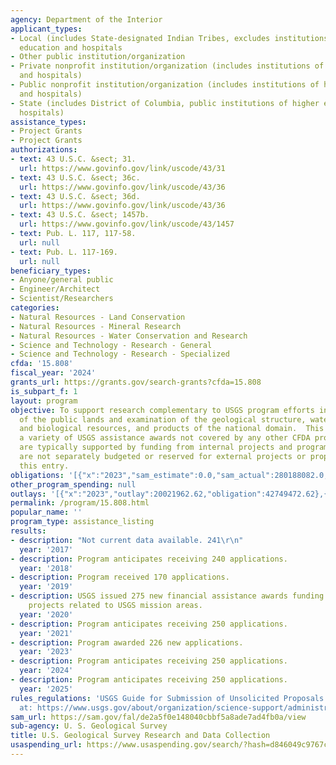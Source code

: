 ```yaml
---
agency: Department of the Interior
applicant_types:
- Local (includes State-designated Indian Tribes, excludes institutions of higher
  education and hospitals
- Other public institution/organization
- Private nonprofit institution/organization (includes institutions of higher education
  and hospitals)
- Public nonprofit institution/organization (includes institutions of higher education
  and hospitals)
- State (includes District of Columbia, public institutions of higher education and
  hospitals)
assistance_types:
- Project Grants
- Project Grants
authorizations:
- text: 43 U.S.C. &sect; 31.
  url: https://www.govinfo.gov/link/uscode/43/31
- text: 43 U.S.C. &sect; 36c.
  url: https://www.govinfo.gov/link/uscode/43/36
- text: 43 U.S.C. &sect; 36d.
  url: https://www.govinfo.gov/link/uscode/43/36
- text: 43 U.S.C. &sect; 1457b.
  url: https://www.govinfo.gov/link/uscode/43/1457
- text: Pub. L. 117, 117-58.
  url: null
- text: Pub. L. 117-169.
  url: null
beneficiary_types:
- Anyone/general public
- Engineer/Architect
- Scientist/Researchers
categories:
- Natural Resources - Land Conservation
- Natural Resources - Mineral Research
- Natural Resources - Water Conservation and Research
- Science and Technology - Research - General
- Science and Technology - Research - Specialized
cfda: '15.808'
fiscal_year: '2024'
grants_url: https://grants.gov/search-grants?cfda=15.808
is_subpart_f: 1
layout: program
objective: To support research complementary to USGS program efforts in classification
  of the public lands and examination of the geological structure, water, mineral,
  and biological resources, and products of the national domain.  This entry covers
  a variety of USGS assistance awards not covered by any other CFDA program entries.  Awards
  are typically supported by funding from internal projects and programs, and funds
  are not separately budgeted or reserved for external projects or proposals under
  this entry.
obligations: '[{"x":"2023","sam_estimate":0.0,"sam_actual":280188082.0,"usa_spending_actual":279111204.32},{"x":"2024","sam_estimate":0.0,"sam_actual":84192202.0,"usa_spending_actual":125551978.79},{"x":"2025","sam_estimate":0.0,"sam_actual":0.0,"usa_spending_actual":4305222.53}]'
other_program_spending: null
outlays: '[{"x":"2023","outlay":20021962.62,"obligation":42749472.62},{"x":"2024","outlay":6494682.15,"obligation":47200281.11},{"x":"2025","outlay":0.0,"obligation":1214846.0}]'
permalink: /program/15.808.html
popular_name: ''
program_type: assistance_listing
results:
- description: "Not current data available. 241\r\n"
  year: '2017'
- description: Program anticipates receiving 240 applications.
  year: '2018'
- description: Program received 170 applications.
  year: '2019'
- description: USGS issued 275 new financial assistance awards funding a variety of
    projects related to USGS mission areas.
  year: '2020'
- description: Program anticipates receiving 250 applications.
  year: '2021'
- description: Program awarded 226 new applications.
  year: '2023'
- description: Program anticipates receiving 250 applications.
  year: '2024'
- description: Program anticipates receiving 250 applications.
  year: '2025'
rules_regulations: 'USGS Guide for Submission of Unsolicited Proposals is available
  at: https://www.usgs.gov/about/organization/science-support/administration/office-acquisition-and-grants/guide-submitting'
sam_url: https://sam.gov/fal/de2a5f0e148040cbbf5a8ade7ad4fb0a/view
sub-agency: U. S. Geological Survey
title: U.S. Geological Survey Research and Data Collection
usaspending_url: https://www.usaspending.gov/search/?hash=d846049c9767c1f773b64fdba9fbe966
---
```

